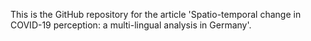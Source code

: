 This is the GitHub repository for the article 'Spatio-temporal change in COVID-19 perception: a multi-lingual analysis in Germany'.
